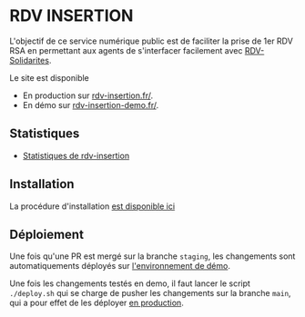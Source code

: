 # RDV INSERTION

L'objectif de ce service numérique public est de faciliter la prise de 1er RDV RSA en permettant aux agents
de s'interfacer facilement avec [RDV-Solidarites](https://github.com/betagouv/rdv-solidarites.fr).

Le site est disponible
- En production sur [rdv-insertion.fr/](https://rdv-insertion.fr/).
- En démo sur [rdv-insertion-demo.fr/](https://rdv-insertion-demo.fr/).

## Statistiques

- [Statistiques de rdv-insertion](https://rdv-insertion.fr/stats)

## Installation

La procédure d'installation [est disponible ici](https://github.com/betagouv/rdv-insertion/blob/staging/INSTALL.md)

## Déploiement

Une fois qu'une PR est mergé sur la branche `staging`, les changements sont automatiquements déployés sur [l'environnement de démo](https://www.rdv-insertion-demo.fr).

Une fois les changements testés en demo, il faut lancer le script `./deploy.sh` qui se charge de pusher les changements sur la branche `main`, qui a pour effet de les déployer [en production](https://www.rdv-insertion.fr).
